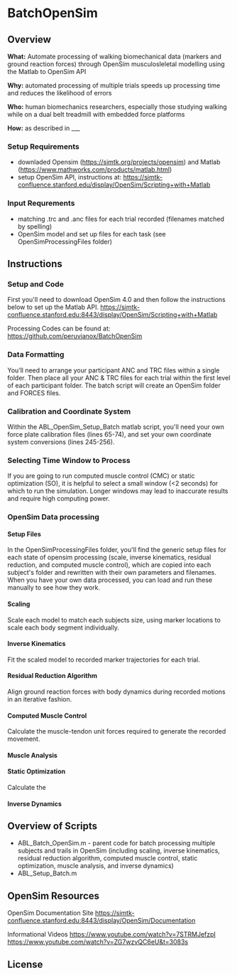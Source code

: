 # BatchOpenSim

## Overview

**What:** Automate processing of walking biomechanical data (markers and ground reaction forces) through OpenSim musculosleletal modelling using the Matlab to OpenSim API

**Why:** automated processing of multiple trials speeds up processing time and reduces the likelihood of errors

**Who:** human biomechanics researchers, especially those studying walking while on a dual belt treadmill with embedded force platforms

**How:** as described in ___


### Setup Requirements
- downladed Opensim (https://simtk.org/projects/opensim) and Matlab (https://www.mathworks.com/products/matlab.html)
- setup OpenSim API, instructions at: https://simtk-confluence.stanford.edu/display/OpenSim/Scripting+with+Matlab

### Input Requrements
- matching .trc and .anc files for each trial recorded (filenames matched by spelling)
- OpenSim model and set up files for each task (see OpenSimProcessingFiles folder) 

 
## Instructions

### Setup and Code

First you'll need to download OpenSim 4.0 and then follow the instructions below to set up the Matlab API. https://simtk-confluence.stanford.edu:8443/display/OpenSim/Scripting+with+Matlab
 
Processing Codes can be found at:  https://github.com/peruvianox/BatchOpenSim
 
### Data Formatting
You’ll need to arrange your participant ANC and TRC files within a single folder. Then place all your ANC & TRC files for each trial within the first level of each participant folder. The batch script will create an OpenSim folder and FORCES files.  
 
### Calibration and Coordinate System 
Within the ABL_OpenSim_Setup_Batch matlab script, you'll need your own force plate calibration files (lines 65-74), and set your own coordinate system conversions (lines 245-256).
 
 
### Selecting Time Window to Process
If you are going to run computed muscle control (CMC) or static optimization (SO), it is helpful to select a small window (<2 seconds) for which to run the simulation. Longer windows may lead to inaccurate results and require high computing power. 


### OpenSim Data processing
#### Setup Files
In the OpenSimProcessingFiles folder, you'll find the generic setup files for each state of opensim processing (scale, inverse kinematics, residual reduction, and computed muscle control), which are copied into each subject's folder and rewritten with their own parameters and filenames. When you have your own data processed, you can load and run these manually to see how they work. 
#### Scaling
Scale each model to match each subjects size, using marker locations to scale each body segment individually. 

#### Inverse Kinematics
Fit the scaled model to recorded marker trajectories for each trial. 

#### Residual Reduction Algorithm
Align ground reaction forces with body dynamics during recorded motions in an iterative fashion. 

#### Computed Muscle Control
Calculate the muscle-tendon unit forces required to generate the recorded movement. 

#### Muscle Analysis


#### Static Optimization
Calculate the 

#### Inverse Dynamics


## Overview of Scripts
- ABL_Batch_OpenSim.m - parent code for batch processing multiple subjects and trails in OpenSim (including scaling, inverse kinematics, residual reduction algorithm, computed muscle control, static optimization, muscle analysis, and inverse dynamics)
- ABL_Setup_Batch.m

## OpenSim Resources
OpenSim Documentation Site
https://simtk-confluence.stanford.edu:8443/display/OpenSim/Documentation
  
Informational Videos
https://www.youtube.com/watch?v=7STRMJefzpI
https://www.youtube.com/watch?v=ZG7wzvQC6eU&t=3083s 

## License


